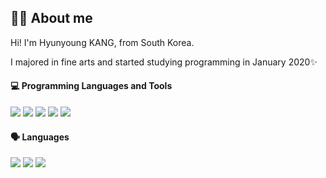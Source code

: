 ## 💁🏻 About me

Hi! I'm Hyunyoung KANG, from South Korea.

I majored in fine arts and started studying programming in January 2020✨

#### 💻 Programming Languages and Tools
<img src="https://img.shields.io/badge/HTML5-E34F26?style=flat-square&logo=HTML5&logoColor=white"/> <img src="https://img.shields.io/badge/CSS3-1572B6?style=flat-square&logo=CSS3&logoColor=white"/> <img src="https://img.shields.io/badge/JavaScript-F7DF1E?style=flat-square&logo=JavaScript&logoColor=white"/> <img src="https://img.shields.io/badge/Figma-F24E1E?style=flat-square&logo=Figma&logoColor=white"/> <img src="https://img.shields.io/badge/GitHub-181717?style=flat-square&logo=GitHub&logoColor=white"/>

#### 🗣️ Languages
<img src="https://img.shields.io/badge/Korean ★★★★★-2088FF?style=flat-square&logoColor=white"/> <img src="https://img.shields.io/badge/Japanese ★★★★☆-C71D23?style=flat-square&logoColor=white"/> <img src="https://img.shields.io/badge/English ★★★☆☆-161A36?style=flat-square&logoColor=white"/> 

<br/>